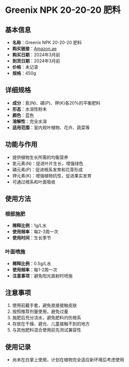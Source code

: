 # Greenix NPK 20-20-20 肥料

## 基本信息
- **名称**：Greenix NPK 20-20-20 肥料
- **购买链接**：[Amazon.ae](https://www.amazon.ae/dp/B0BKKYFBDY)
- **购买日期**：2024年3月前
- **到货日期**：2024年3月前
- **价格**：未记录
- **规格**：450g

## 详细规格
- **成分**：氮(N)、磷(P)、钾(K)各20%的平衡肥料
- **形态**：水溶性粉末
- **颜色**：蓝色
- **溶解性**：完全水溶
- **适用范围**：室内观叶植物、花卉、蔬菜等

## 功能与作用
- 提供植物生长所需的均衡营养
- 氮元素(N)：促进叶片生长，增强绿色
- 磷元素(P)：促进根系发育和花芽形成
- 钾元素(K)：增强植物抗性，促进果实发育
- 可通过根系和叶面吸收

## 使用方法

### 根部施肥
- **稀释比例**：1g/L水
- **使用频率**：每2-3周一次
- **使用时间**：生长季节

### 叶面喷施
- **稀释比例**：0.5g/L水
- **使用频率**：每1-2周一次
- **注意事项**：避免阳光直射时喷施

## 注意事项
1. 使用前戴手套，避免直接接触皮肤
2. 按照推荐剂量使用，避免过量
3. 施肥后充分浇水，避免肥料灼伤根系
4. 存放在干燥、避光、儿童接触不到的地方
5. 与其他肥料混合使用前先测试兼容性

## 使用记录
- 尚未在白掌上使用，计划在植物完全适应新环境后考虑使用
